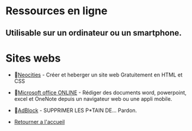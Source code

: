 # Ressources en ligne
## Utilisable sur un ordinateur ou un smartphone.

# Sites webs

* 🎨[Neocities](https://github.com/LinkfandosYT/slnd/blob/main/ressources/neocities.md) - Créer et heberger un site web Gratuitement en HTML et CSS
* 📘[Microsoft office ONLINE](https://github.com/linkfandosYT/slnd/blob/main/ressources/office.md) - Rédiger des documents word, powerpoint, excel et OneNote depuis un navigateur web ou une appli mobile.
* 🛑[AdBlock](https://github.com/linkfandosYT/slnd/blob/main/ressources/adblock.md) - SUPPRIMER LES P*TAIN DE... Pardon.

* [Retourner a l'accueil](https://github.com/linkfandosYT/slnd/blob/main/README.md)
